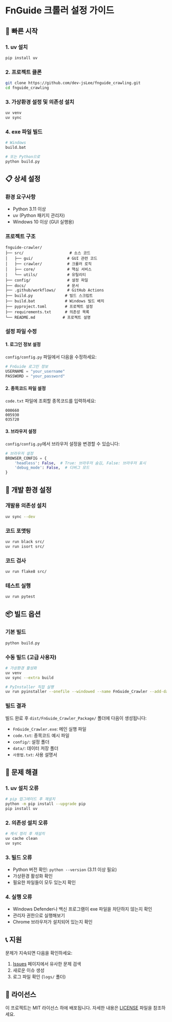 # FnGuide 크롤러 설정 가이드

## 🚀 빠른 시작

### 1. uv 설치
```bash
pip install uv
```

### 2. 프로젝트 클론
```bash
git clone https://github.com/dev-jsLee/fnguide_crawling.git
cd fnguide_crawling
```

### 3. 가상환경 설정 및 의존성 설치
```bash
uv venv
uv sync
```

### 4. exe 파일 빌드
```bash
# Windows
build.bat

# 또는 Python으로
python build.py
```

## 📋 상세 설정

### 환경 요구사항
- Python 3.11 이상
- uv (Python 패키지 관리자)
- Windows 10 이상 (GUI 실행용)

### 프로젝트 구조
```
fnguide-crawler/
├── src/                    # 소스 코드
│   ├── gui/               # GUI 관련 코드
│   ├── crawler/           # 크롤러 로직
│   ├── core/              # 핵심 서비스
│   └── utils/             # 유틸리티
├── config/                # 설정 파일
├── docs/                  # 문서
├── .github/workflows/     # GitHub Actions
├── build.py              # 빌드 스크립트
├── build.bat             # Windows 빌드 배치
├── pyproject.toml        # 프로젝트 설정
├── requirements.txt      # 의존성 목록
└── README.md            # 프로젝트 설명
```

### 설정 파일 수정

#### 1. 로그인 정보 설정
`config/config.py` 파일에서 다음을 수정하세요:
```python
# FnGuide 로그인 정보
USERNAME = "your_username"
PASSWORD = "your_password"
```

#### 2. 종목코드 파일 설정
`code.txt` 파일에 조회할 종목코드를 입력하세요:
```
000660
005930
035720
```

#### 3. 브라우저 설정
`config/config.py`에서 브라우저 설정을 변경할 수 있습니다:
```python
# 브라우저 설정
BROWSER_CONFIG = {
    'headless': False,  # True: 브라우저 숨김, False: 브라우저 표시
    'debug_mode': False,  # 디버그 모드
}
```

## 🔧 개발 환경 설정

### 개발용 의존성 설치
```bash
uv sync --dev
```

### 코드 포맷팅
```bash
uv run black src/
uv run isort src/
```

### 코드 검사
```bash
uv run flake8 src/
```

### 테스트 실행
```bash
uv run pytest
```

## 📦 빌드 옵션

### 기본 빌드
```bash
python build.py
```

### 수동 빌드 (고급 사용자)
```bash
# 가상환경 활성화
uv venv
uv sync --extra build

# PyInstaller 직접 실행
uv run pyinstaller --onefile --windowed --name FnGuide_Crawler --add-data "config;config" --add-data "code.txt;." run_GUI.py
```

### 빌드 결과
빌드 완료 후 `dist/FnGuide_Crawler_Package/` 폴더에 다음이 생성됩니다:
- `FnGuide_Crawler.exe`: 메인 실행 파일
- `code.txt`: 종목코드 예시 파일
- `config/`: 설정 폴더
- `data/`: 데이터 저장 폴더
- `사용법.txt`: 사용 설명서

## 🐛 문제 해결

### 1. uv 설치 오류
```bash
# pip 업그레이드 후 재설치
python -m pip install --upgrade pip
pip install uv
```

### 2. 의존성 설치 오류
```bash
# 캐시 정리 후 재설치
uv cache clean
uv sync
```

### 3. 빌드 오류
- Python 버전 확인: `python --version` (3.11 이상 필요)
- 가상환경 활성화 확인
- 필요한 파일들이 모두 있는지 확인

### 4. 실행 오류
- Windows Defender나 백신 프로그램이 exe 파일을 차단하지 않는지 확인
- 관리자 권한으로 실행해보기
- Chrome 브라우저가 설치되어 있는지 확인

## 📞 지원

문제가 지속되면 다음을 확인하세요:
1. [Issues](https://github.com/your-username/fnguide-crawler/issues) 페이지에서 유사한 문제 검색
2. 새로운 이슈 생성
3. 로그 파일 확인 (`logs/` 폴더)

## 📄 라이선스

이 프로젝트는 MIT 라이선스 하에 배포됩니다. 자세한 내용은 [LICENSE](LICENSE) 파일을 참조하세요.
